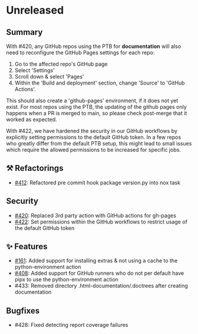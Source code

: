 # Unreleased

## Summary

With #420, any GitHub repos using the PTB for **documentation** will also need to
reconfigure the GitHub Pages settings for each repo:
1. Go to the affected repo's GitHub page
2. Select 'Settings'
3. Scroll down & select 'Pages'
4. Within the 'Build and deployment' section, change 'Source' to 'GitHub Actions'.

This should also create a 'github-pages' environment, if it does not yet exist.
For most repos using the PTB, the updating of the github pages only happens when a
PR is merged to main, so please check post-merge that it worked as expected.

With #422, we have hardened the security in our GitHub workflows by explicitly
setting permissions to the default GitHub token. In a few repos who greatly differ
from the default PTB setup, this might lead to small issues which require the allowed
permissions to be increased for specific jobs.

## ⚒️ Refactorings

* [#412](https://github.com/exasol/python-toolbox/issues/392):  Refactored pre commit hook package version.py into nox task

## Security

* [#420](https://github.com/exasol/python-toolbox/issues/420): Replaced 3rd party action with GitHub actions for gh-pages
* [#422](https://github.com/exasol/python-toolbox/issues/422): Set permissions within the GitHub workflows to restrict usage of the default GitHub token

## ✨ Features

* [#161](https://github.com/exasol/python-toolbox/issues/161): Added support for installing extras & not using a cache to the python-environment action
* [#408](https://github.com/exasol/python-toolbox/issues/408): Added support for GitHub runners who do not per default have pipx to use the python-environment action
* #433: Removed directory .html-documentation/.doctrees after creating documentation

## Bugfixes

* #428: Fixed detecting report coverage failures
